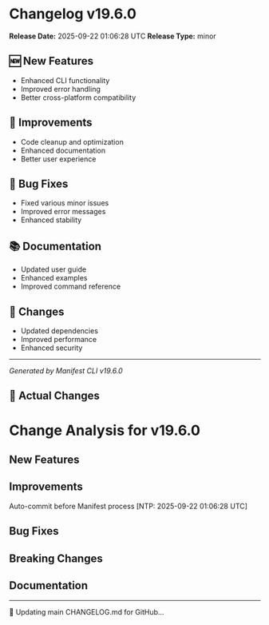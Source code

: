 # Changelog v19.6.0

**Release Date:** 2025-09-22 01:06:28 UTC
**Release Type:** minor

## 🆕 New Features

- Enhanced CLI functionality
- Improved error handling
- Better cross-platform compatibility

## 🔧 Improvements

- Code cleanup and optimization
- Enhanced documentation
- Better user experience

## 🐛 Bug Fixes

- Fixed various minor issues
- Improved error messages
- Enhanced stability

## 📚 Documentation

- Updated user guide
- Enhanced examples
- Improved command reference

## 🔄 Changes

- Updated dependencies
- Improved performance
- Enhanced security

---
*Generated by Manifest CLI v19.6.0*

## 🔧 Actual Changes

# Change Analysis for v19.6.0

## New Features

## Improvements
Auto-commit before Manifest process [NTP: 2025-09-22 01:06:28 UTC]

## Bug Fixes

## Breaking Changes

## Documentation

---

📝 Updating main CHANGELOG.md for GitHub...
